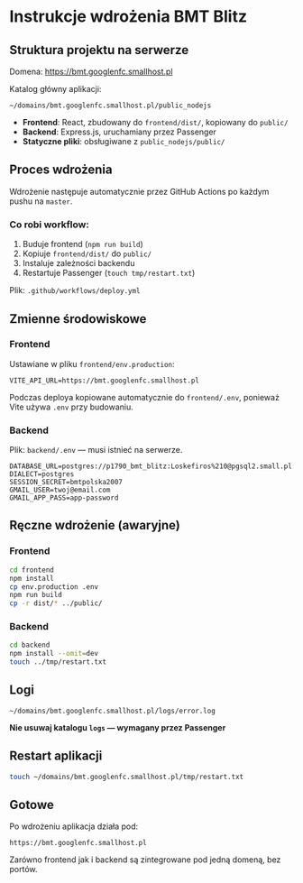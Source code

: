 # Instrukcje wdrożenia BMT Blitz

## Struktura projektu na serwerze

Domena: https://bmt.googlenfc.smallhost.pl

Katalog główny aplikacji:

`~/domains/bmt.googlenfc.smallhost.pl/public_nodejs`

- **Frontend**: React, zbudowany do `frontend/dist/`, kopiowany do `public/`
- **Backend**: Express.js, uruchamiany przez Passenger
- **Statyczne pliki**: obsługiwane z `public_nodejs/public/`

## Proces wdrożenia

Wdrożenie następuje automatycznie przez GitHub Actions po każdym pushu na `master`.

### Co robi workflow:

1. Buduje frontend (`npm run build`)
2. Kopiuje `frontend/dist/` do `public/`
3. Instaluje zależności backendu
4. Restartuje Passenger (`touch tmp/restart.txt`)

Plik: `.github/workflows/deploy.yml`

## Zmienne środowiskowe

### Frontend

Ustawiane w pliku `frontend/env.production`:

```env
VITE_API_URL=https://bmt.googlenfc.smallhost.pl
```

Podczas deploya kopiowane automatycznie do `frontend/.env`, ponieważ Vite używa `.env` przy budowaniu.

### Backend

Plik: `backend/.env` — musi istnieć na serwerze.

```env
DATABASE_URL=postgres://p1790_bmt_blitz:Loskefiros%210@pgsql2.small.pl:5432/p1790_bmt_blitz
DIALECT=postgres
SESSION_SECRET=bmtpolska2007
GMAIL_USER=twoj@email.com
GMAIL_APP_PASS=app-password
```

## Ręczne wdrożenie (awaryjne)

### Frontend

```bash
cd frontend
npm install
cp env.production .env
npm run build
cp -r dist/* ../public/
```

### Backend

```bash
cd backend
npm install --omit=dev
touch ../tmp/restart.txt
```

## Logi

```
~/domains/bmt.googlenfc.smallhost.pl/logs/error.log
```

**Nie usuwaj katalogu `logs` — wymagany przez Passenger**

## Restart aplikacji

```bash
touch ~/domains/bmt.googlenfc.smallhost.pl/tmp/restart.txt
```

## Gotowe

Po wdrożeniu aplikacja działa pod:

```
https://bmt.googlenfc.smallhost.pl
```

Zarówno frontend jak i backend są zintegrowane pod jedną domeną, bez portów.